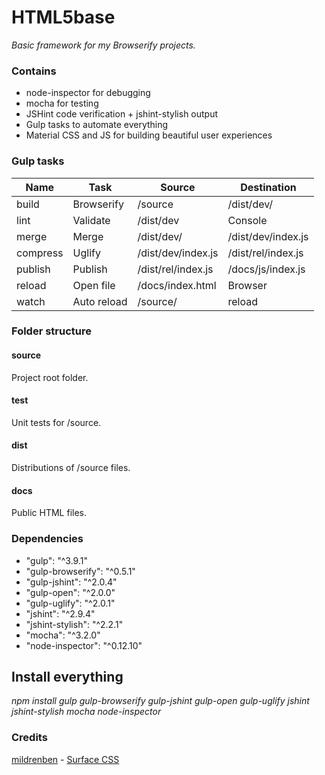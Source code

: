 # HTML5base
*Basic framework for my Browserify projects.*

### Contains
* node-inspector for debugging
* mocha for testing
* JSHint code verification + jshint-stylish output
* Gulp tasks to automate everything
* Material CSS and JS for building beautiful user experiences

### Gulp tasks
| Name|Task|Source|Destination|
|-----|----|------|-----------|
| build|Browserify|/source|/dist/dev/|
| lint|Validate|/dist/dev|Console
| merge|Merge|/dist/dev/|/dist/dev/index.js
| compress|Uglify|/dist/dev/index.js|/dist/rel/index.js
| publish|Publish| /dist/rel/index.js|/docs/js/index.js
|reload|Open file|/docs/index.html|Browser
|watch|Auto reload|/source/|reload

### Folder structure

#### source
Project root folder.

#### test
Unit tests for /source.

#### dist
Distributions of /source files.

#### docs
Public HTML files.


### Dependencies
*   "gulp":              "^3.9.1"
*   "gulp-browserify":   "^0.5.1"
*   "gulp-jshint":       "^2.0.4"
*   "gulp-open":         "^2.0.0"
*   "gulp-uglify":       "^2.0.1"
*   "jshint":            "^2.9.4"
*   "jshint-stylish":    "^2.2.1"
*   "mocha":             "^3.2.0"
*   "node-inspector":    "^0.12.10"

## Install everything
*npm install     gulp gulp-browserify gulp-jshint gulp-open gulp-uglify
                jshint jshint-stylish mocha node-inspector*

### Credits
[mildrenben](https://github.com/mildrenben) - [Surface CSS](https://github.com/mildrenben/surface)

